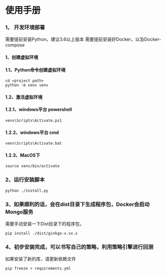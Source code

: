 <!--
 * @Author: Kaoru
 * @Date: 2021-12-24 23:46:54
 * @LastEditTime: 2022-03-16 10:25:38
 * @LastEditors: Kaoru
 * @Description: Be stronger,be patient,be confident and never say die.
 * @FilePath: /Ginkgo/README.md
 * What goes around comes around.
-->
# 使用手册

### 1、 开发环境部署

需要提前安装Python，建议3.6以上版本
需要提前安装好Docker，以及Docker-compose

#### 1、创建虚拟环境

#### 1.1、Python命令创建虚拟环境

```shell script
cd <project path>
python -m venv venv
```

#### 1.2、激活虚拟环境

#### 1.2.1、windows平台 powershell

```shell
venv\Scripts\Activate.ps1
```

#### 1.2.2、windows平台 cmd

```shell
venv\Scripts\Activate.bat
```

#### 1.2.3、MacOS下

```shell
source venv/bin/activate
```

### 2、运行安装脚本

```shell
python ./install.py
```

### 3、如果顺利的话，会在dist目录下生成程序包，Docker会启动Mongo服务
需要手动安装一下Dist目录下的程序包，
```shell
pip install ./dist/ginkgo-x.xx.x
```

### 4、初步安装完成，可以书写自己的策略，利用策略引擎进行回测

如果安装了新的库，请更新依赖文件
```shell
pip freeze > requirements.yml
```


